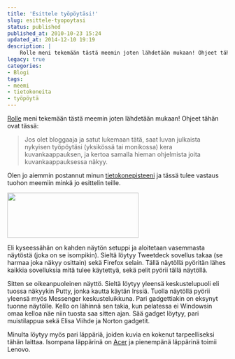 ```yaml
---
title: 'Esittele työpöytäsi!'
slug: esittele-tyopoytasi
status: published
published_at: 2010-10-23 15:24
updated_at: 2014-12-10 19:19
description: |
    Rolle meni tekemään tästä meemin joten lähdetään mukaan! Ohjeet tähän ovat tässä: Jos olet bloggaaja ja satut lukemaan tätä, saat luvan julkaista nykyisen työpöytäsi (yksikössä tai monikossa) kera kuvankaappauksen, ja kertoa samalla hieman ohjelmista joita kuvankaappauksessa näkyy. Olen jo aiemmin postannut minun tietokonepisteeni ja tässä tulee vastaus tuohon meemiin minkä jo esittelin teille. Eli kyseessähän… Jatka lukemista Esittele työpöytäsi!
legacy: true
categories:
- Blogi
tags:
- meemi
- tietokoneita
- työpöytä
---
```


<p><a href="http://www.rollemaa.org/arkisto/2010/10/esittele-tyopoytasi/" target="_blank">Rolle</a> meni tekemään tästä meemin joten lähdetään mukaan! Ohjeet tähän ovat tässä:</p>
<blockquote><p>Jos olet bloggaaja ja satut lukemaan tätä, saat luvan julkaista nykyisen työpöytäsi (yksikössä tai monikossa) kera kuvankaappauksen, ja kertoa samalla hieman ohjelmista joita kuvankaappauksessa näkyy.</p></blockquote>
<p>Olen jo aiemmin postannut minun <a href="https://markokaartinen.net/tietokonneita/">tietokonepisteeni</a> ja tässä tulee vastaus tuohon meemiin minkä jo esittelin teille.</p>
<p><a href="https://cdn.markokaartinen.net/uploads/2010/10/desktop2310.png"><img loading="lazy" decoding="async" class="alignnone size-medium wp-image-1334" title="Työpöytä 23.10.2010" src="https://cdn.markokaartinen.net/uploads/2010/10/desktop2310-300x103.png" alt="" width="300" height="103" /></a></p>
<p>Eli kyseessähän on kahden näytön setuppi ja aloitetaan vasemmasta näytöstä (joka on se isompikin). Sieltä löytyy Tweetdeck sovellus takaa (se harmaa joka näkyy osittain) sekä Firefox selain. Tällä näytöllä pyöritän lähes kaikkia sovelluksia mitä tulee käytettyä, sekä pelit pyörii tällä näytöllä.</p>
<p>Sitten se oikeanpuoleinen näyttö. Sieltä löytyy yleensä keskustelupuoli eli tuossa näkyykin Putty, jonka kautta käytän Irssiä. Tuolla näytöllä pyörii yleensä myös Messenger keskusteluikkuna. Pari gadgettiakin on eksynyt tuonne näytölle. Kello on lähinnä sen takia, kun pelatessa ei Windowsin omaa kelloa näe niin tuosta saa sitten ajan. Sää gadget löytyy, pari muistilappua sekä Elisa Viihde ja Norton gadgetit.</p>
<p>Minulta löytyy myös pari läppäriä, joiden kuvia en kokenut tarpeelliseksi tähän laittaa. Isompana läppärinä on <a href="https://markokaartinen.net/uusi-vekotin-saapui-taloon/">Acer</a> ja pienempänä läppärinä toimii Lenovo.</p>